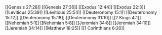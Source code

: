 [[Genesis 27:28]]
[[Genesis 27:36]]
[[Exodus 12:44]]
[[Exodus 22:3]]
[[Leviticus 25:39]]
[[Leviticus 25:54]]
[[Deuteronomy 15:1]]
[[Deuteronomy 15:12]]
[[Deuteronomy 15:18]]
[[Deuteronomy 31:10]]
[[2 Kings 4:1]]
[[Nehemiah 5:1]]
[[Nehemiah 5:8]]
[[Jeremiah 34:8]]
[[Jeremiah 34:10]]
[[Jeremiah 34:14]]
[[Matthew 18:25]]
[[1 Corinthians 6:20]]
